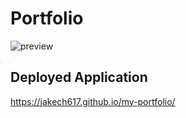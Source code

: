 # Portfolio

![preview](https://user-images.githubusercontent.com/74689981/111831971-83bc7400-88c6-11eb-9574-1190bce9d773.png)


## Deployed Application
https://jakech617.github.io/my-portfolio/
